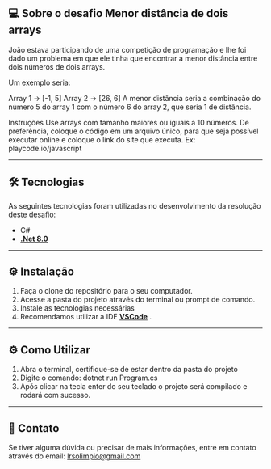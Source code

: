 ## 💻 Sobre o desafio Menor distância de dois arrays

João estava participando de uma competição de programação e lhe foi dado um problema em que ele tinha que encontrar a menor distância entre dois números de dois arrays.

Um exemplo seria:

Array 1 -> [-1, 5]
Array 2 -> [26, 6]
A menor distância seria a combinação do número 5 do array 1 com o número 6 do array 2, que seria 1 de distância.

Instruções
Use arrays com tamanho maiores ou iguais a 10 números.
De preferência, coloque o código em um arquivo único, para que seja possível executar online e coloque o link do site que executa. Ex: playcode.io/javascript


---

## 🛠 Tecnologias

As seguintes tecnologias foram utilizadas no desenvolvimento da resolução deste desafio:

-   C#
- **[.Net 8.0](https://dotnet.microsoft.com/pt-br/download/dotnet/8.0)** 

---

## ⚙️ Instalação
1. Faça o clone do repositório para o seu computador.
2. Acesse a pasta do projeto através do terminal ou prompt de comando.
3. Instale as tecnologias necessárias
4. Recomendamos utilizar a IDE **[VSCode](https://code.visualstudio.com/)** .
   
---

## ⚙️ Como Utilizar
1. Abra o terminal, certifique-se de estar dentro da pasta do projeto
2. Digite o comando: dotnet run Program.cs
3. Após clicar na tecla enter do seu teclado o projeto será compilado e rodará com sucesso.

   
---

## 📧 Contato
Se tiver alguma dúvida ou precisar de mais informações, entre em contato através do email: lrsolimpio@gmail.com
